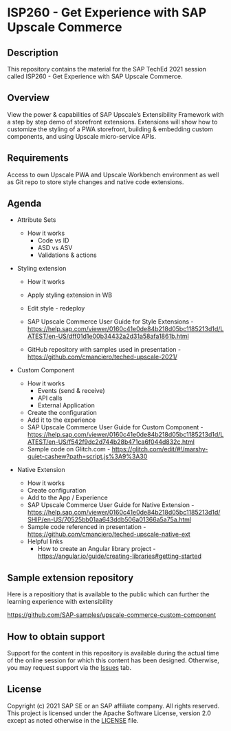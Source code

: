 # ISP260 - Get Experience with SAP Upscale Commerce

## Description

This repository contains the material for the SAP TechEd 2021 session called ISP260 - Get Experience with SAP Upscale Commerce.  

## Overview

View the power & capabilities of SAP Upscale’s Extensibility Framework with a step by step demo of storefront extensions. Extensions will show how to customize the styling of a PWA storefront, building & embedding custom components, and using Upscale micro-service APIs.

## Requirements

Access to own Upscale PWA and Upscale Workbench environment as well as Git repo to store style changes and native code extensions.

## Agenda
- Attribute Sets
    - How it works
	    - Code vs ID
		- ASD vs ASV
		- Validations & actions

- Styling extension
    - How it works
	- Apply styling extension in WB
	- Edit style - redeploy
	- SAP Upscale Commerce User Guide for Style Extensions - https://help.sap.com/viewer/0160c41e0de84b218d05bc1185213d1d/LATEST/en-US/dff01d1e00b34432a2d31a58afa1861b.html

    - GitHub repository with samples used in presentation - https://github.com/cmanciero/teched-upscale-2021/

- Custom Component
	- How it works
		- Events (send & receive)
		- API calls
		- External Application
	- Create the configuration
	- Add it to the experience
	- SAP Upscale Commerce User Guide for Custom Component - https://help.sap.com/viewer/0160c41e0de84b218d05bc1185213d1d/LATEST/en-US/f542f9dc2d744b28b471ca6f044d832c.html
	- Sample code on Glitch.com - https://glitch.com/edit/#!/marshy-quiet-cashew?path=script.js%3A9%3A30


- Native Extension 
	- How it works
	- Create configuration
	- Add to the App / Experience
	- SAP Upscale Commerce User Guide for Native Extension - https://help.sap.com/viewer/0160c41e0de84b218d05bc1185213d1d/SHIP/en-US/70525bb01aa643ddb506a01366a5a75a.html
	- Sample code referenced in presentation - https://github.com/cmanciero/teched-upscale-native-ext
	- Helpful links
		- How to create an Angular library project - https://angular.io/guide/creating-libraries#getting-started 

## Sample extension repository

Here is a repositiory that is available to the public which can further the learning experience with extensibility

https://github.com/SAP-samples/upscale-commerce-custom-component


## How to obtain support

Support for the content in this repository is available during the actual time of the online session for which this content has been designed. Otherwise, you may request support via the [Issues](../../issues) tab.

## License
Copyright (c) 2021 SAP SE or an SAP affiliate company. All rights reserved. This project is licensed under the Apache Software License, version 2.0 except as noted otherwise in the [LICENSE](LICENSES/Apache-2.0.txt) file.
